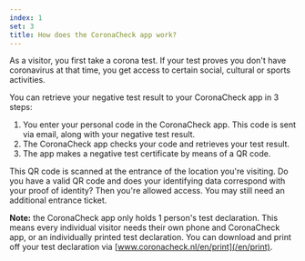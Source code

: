 ```yaml
---
index: 1
set: 3
title: How does the CoronaCheck app work?
---
```

As a visitor, you first take a corona test. If your test proves you don't have coronavirus at that time, you get access to certain social, cultural or sports activities.
 
You can retrieve your negative test result to your CoronaCheck app in 3 steps:

1. You enter your personal code in the CoronaCheck app. This code is sent via email, along with your negative test result.
2. The CoronaCheck app checks your code and retrieves your test result.
3. The app makes a negative test certificate by means of a QR code. 

This QR code is scanned at the entrance of the location you're visiting. Do you have a valid QR code and does your identifying data correspond with your proof of identity? Then you're allowed access. You may still need an additional entrance ticket. 

**Note:** the CoronaCheck app only holds 1 person's test declaration. This means every individual visitor needs their own phone and CoronaCheck app, or an individually printed test declaration. You can download and print off your test declaration via [www.coronacheck.nl/en/print](/en/print).

